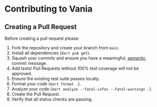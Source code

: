 # Contributing to Vania

## Creating a Pull Request

Before creating a pull request please:

1. Fork the repository and create your branch from `main`.
2. Install all dependencies (`dart pub get`).
3. Squash your commits and ensure you have a meaningful, [semantic](https://www.conventionalcommits.org/en/v1.0.0/) commit message.
4. Add tests! Pull Requests without 100% test coverage will not be approved.
5. Ensure the existing test suite passes locally.
6. Format your code (`dart format .`).
7. Analyze your code (`dart analyze --fatal-infos --fatal-warnings .`).
8. Create the Pull Request.
9. Verify that all status checks are passing.
